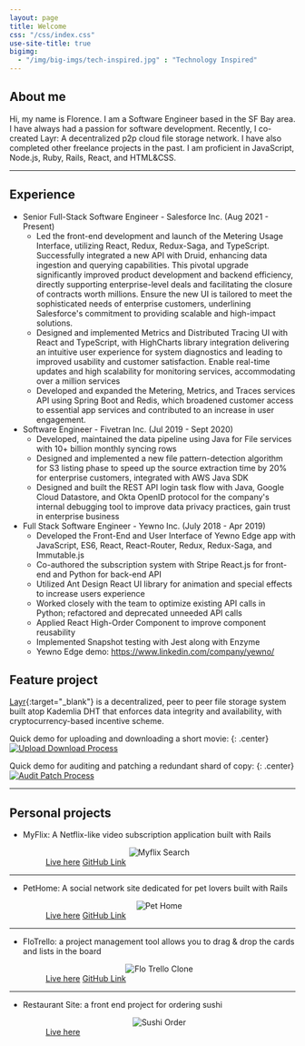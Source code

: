 ```yaml
---
layout: page
title: Welcome
css: "/css/index.css"
use-site-title: true
bigimg:
  - "/img/big-imgs/tech-inspired.jpg" : "Technology Inspired"
---
```


## About me
Hi, my name is Florence. I am a Software Engineer based in the SF Bay area. I have always had a passion for software development. Recently, I co-created Layr: A decentralized p2p cloud file storage network. I have also completed other freelance projects in the past. I am proficient in JavaScript, Node.js, Ruby, Rails, React, and HTML&CSS. 

---

## Experience
* Senior Full-Stack Software Engineer - Salesforce Inc. (Aug 2021 - Present)
  - Led the front-end development and launch of the Metering Usage Interface, utilizing React, Redux, Redux-Saga, and TypeScript. Successfully integrated a new API with Druid, enhancing data ingestion and querying capabilities. This pivotal upgrade significantly improved product development and backend efficiency, directly supporting enterprise-level deals and facilitating the closure of contracts worth millions. Ensure the new UI is tailored to meet the sophisticated needs of enterprise customers, underlining Salesforce's commitment to providing scalable and high-impact solutions.
  - Designed and implemented Metrics and  Distributed Tracing UI with React and TypeScript, with HighCharts library integration delivering an intuitive user experience for system diagnostics and leading to improved usability and customer satisfaction. Enable real-time updates and high scalability for monitoring services, accommodating over a million services
  - Developed and expanded the Metering, Metrics, and Traces services API using Spring Boot and Redis, which broadened customer access to essential app services and contributed to an increase in user engagement.
* Software Engineer - Fivetran Inc. (Jul 2019 - Sept 2020)
  - Developed, maintained the data pipeline using Java for File services with 10+ billion monthly syncing rows
  - Designed and implemented a new file pattern-detection algorithm for S3 listing phase to speed up the source extraction time by 20% for enterprise customers, integrated with AWS Java SDK
  - Designed and built the REST API login task flow with Java, Google Cloud Datastore, and Okta OpenID protocol for the company's internal debugging tool to improve data privacy practices,  gain trust in enterprise business
* Full Stack Software Engineer - Yewno Inc. (July 2018 -  Apr 2019)
  - Developed the Front-End and User Interface of  Yewno Edge app with JavaScript, ES6, React, React-Router, Redux, Redux-Saga, and Immutable.js 
  - Co-authored the subscription system with Stripe React.js for front-end and Python for back-end API  
  - Utilized Ant Design React UI library for animation and special effects to increase users experience  
  - Worked closely with the team to optimize existing API calls in Python; refactored and deprecated unneeded API calls 
  - Applied React High-Order Component to improve component reusability 
  - Implemented Snapshot testing with Jest along with Enzyme 
  - Yewno Edge demo: https://www.linkedin.com/company/yewno/ 


## Feature project
[Layr](https://layr-team.github.io/layr-project/){:target="_blank"} is a decentralized, peer to peer file storage system built atop Kademlia DHT that enforces data integrity and availability, with cryptocurrency-based incentive scheme.

Quick demo for uploading and downloading a short movie:
{: .center}
[![Upload Download Process](/img/demo1.png)](https://youtu.be/YzmQs0NmmT4)

Quick demo for auditing and patching a redundant shard of copy:
{: .center}
[![Audit Patch Process](/img/demo2.png)](https://youtu.be/O-ieq6v0SHU)

---

## Personal projects

* MyFlix: A Netflix-like video subscription application built with Rails
  <figure>
    <center>
      <img src="https://s26.postimg.cc/5g9ewmrmx/myflix_search_page.jpg" alt="Myflix Search" />
    </center>
    <figcaption>
      <a href="https://flo-myflix.herokuapp.com/" target='_blank'>Live here</a>
      <a href="https://github.com/floalex/flo-myflix" target='_blank'>GitHub Link</a>
    </figcaption>
  </figure>
---

* PetHome: A social network site dedicated for pet lovers built with Rails
  <figure>
    <center>
      <img src="https://s26.postimg.cc/k6z4xef49/Pethome.jpg" alt="Pet Home" />
    </center>
    <figcaption>
      <a href="https://pethome.herokuapp.com/" target='_blank'>Live here</a>
      <a href="https://github.com/floalex/pet-home" target='_blank'>GitHub Link</a>
    </figcaption>
  </figure>
---

* FloTrello: a project management tool allows you to drag & drop the cards and lists in the board
  <figure>
    <center>
      <img src="https://s26.postimg.cc/bopot1dqh/Trelloclone_App.jpg" alt="Flo Trello Clone" />
    </center>
    <figcaption>
      <a href="https://flo-trelloclone.herokuapp.com" target='_blank'>Live here</a>
      <a href="https://github.com/floalex/flotrelloclone" target='_blank'>GitHub Link</a>
    </figcaption>
  </figure>
---

* Restaurant Site: a front end project for ordering sushi
  <figure>
    <center>
      <img src="https://s26.postimg.cc/uh1jwmhuh/Sushi_Web_App.jpg" alt="Sushi Order" />
    </center>
    <figcaption>
      <a href="https://flo-restaurantmenu.herokuapp.com" target='_blank'>Live here</a>
    </figcaption>
  </figure>
